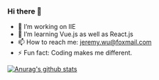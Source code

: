 ### Hi there 👋

- 🔭 I’m working on IIE
- 🌱 I’m learning Vue.js as well as React.js
- 📫 How to reach me: jeremy.wu@foxmail.com
- ⚡ Fun fact: Coding makes me different.
 
[![Anurag's github stats](https://github-readme-stats.vercel.app/api?username=JeremyWu917)](https://github.com/anuraghazra/github-readme-stats)
